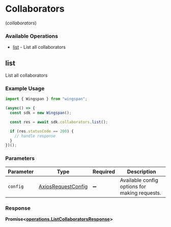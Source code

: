 # Collaborators
(*collaborators*)

### Available Operations

* [list](#list) - List all collaborators

## list

List all collaborators

### Example Usage

```typescript
import { Wingspan } from "wingspan";

(async() => {
  const sdk = new Wingspan();

  const res = await sdk.collaborators.list();

  if (res.statusCode == 200) {
    // handle response
  }
})();
```

### Parameters

| Parameter                                                    | Type                                                         | Required                                                     | Description                                                  |
| ------------------------------------------------------------ | ------------------------------------------------------------ | ------------------------------------------------------------ | ------------------------------------------------------------ |
| `config`                                                     | [AxiosRequestConfig](https://axios-http.com/docs/req_config) | :heavy_minus_sign:                                           | Available config options for making requests.                |


### Response

**Promise<[operations.ListCollaboratorsResponse](../../models/operations/listcollaboratorsresponse.md)>**

